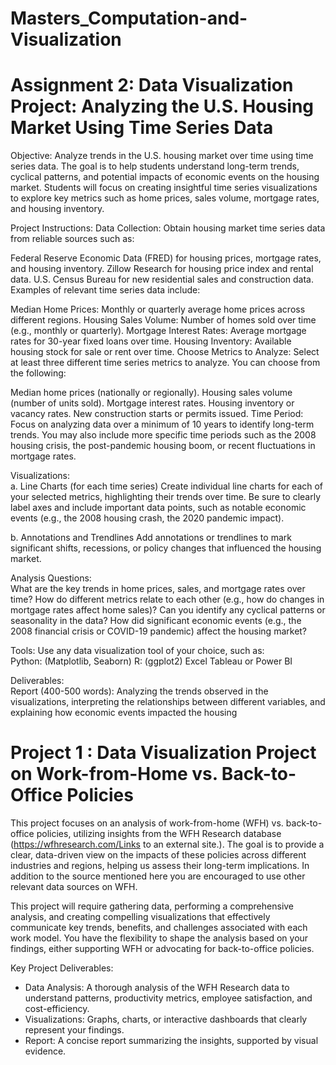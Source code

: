 # Masters_Computation-and-Visualization

# Assignment 2: Data Visualization Project: Analyzing the U.S. Housing Market Using Time Series Data

Objective:
Analyze trends in the U.S. housing market over time using time series data. The goal is to help students understand long-term trends, cyclical patterns, and potential impacts of economic events on the housing market. Students will focus on creating insightful time series visualizations to explore key metrics such as home prices, sales volume, mortgage rates, and housing inventory.

Project Instructions:
Data Collection: Obtain housing market time series data from reliable sources such as:

Federal Reserve Economic Data (FRED) for housing prices, mortgage rates, and housing inventory.
Zillow Research for housing price index and rental data.
U.S. Census Bureau for new residential sales and construction data.
Examples of relevant time series data include:

Median Home Prices: Monthly or quarterly average home prices across different regions.
Housing Sales Volume: Number of homes sold over time (e.g., monthly or quarterly).
Mortgage Interest Rates: Average mortgage rates for 30-year fixed loans over time.
Housing Inventory: Available housing stock for sale or rent over time.
Choose Metrics to Analyze: Select at least three different time series metrics to analyze. You can choose from the following:

Median home prices (nationally or regionally).
Housing sales volume (number of units sold).
Mortgage interest rates.
Housing inventory or vacancy rates.
New construction starts or permits issued.
Time Period: Focus on analyzing data over a minimum of 10 years to identify long-term trends. You may also include more specific time periods such as the 2008 housing crisis, the post-pandemic housing boom, or recent fluctuations in mortgage rates.

Visualizations:  
a. Line Charts (for each time series)
Create individual line charts for each of your selected metrics, highlighting their trends over time. Be sure to clearly label axes and include important data points, such as notable economic events (e.g., the 2008 housing crash, the 2020 pandemic impact).

b. Annotations and Trendlines
Add annotations or trendlines to mark significant shifts, recessions, or policy changes that influenced the housing market.

Analysis Questions:  
What are the key trends in home prices, sales, and mortgage rates over time?
How do different metrics relate to each other (e.g., how do changes in mortgage rates affect home sales)?
Can you identify any cyclical patterns or seasonality in the data?
How did significant economic events (e.g., the 2008 financial crisis or COVID-19 pandemic) affect the housing market?

Tools: Use any data visualization tool of your choice, such as:  
Python: (Matplotlib, Seaborn)
R: (ggplot2)
Excel
Tableau or Power BI

Deliverables:  
Report (400-500 words): Analyzing the trends observed in the visualizations, interpreting the relationships between different variables, and explaining how economic events impacted the housing 



# Project 1 : Data Visualization Project on Work-from-Home vs. Back-to-Office Policies

This project focuses on an analysis of work-from-home (WFH) vs. back-to-office policies, utilizing insights from the WFH Research database (https://wfhresearch.com/Links to an external site.). The goal is to provide a clear, data-driven view on the impacts of these policies across different industries and regions, helping us assess their long-term implications. In addition to the source mentioned here you are encouraged to use other relevant data sources on WFH.

This project will require gathering data, performing a comprehensive analysis, and creating compelling visualizations that effectively communicate key trends, benefits, and challenges associated with each work model. You have the flexibility to shape the analysis based on your findings, either supporting WFH or advocating for back-to-office policies.

Key Project Deliverables:
- Data Analysis: A thorough analysis of the WFH Research data to understand patterns, productivity metrics, employee satisfaction, and cost-efficiency.
- Visualizations: Graphs, charts, or interactive dashboards that clearly represent your findings.
- Report: A concise report summarizing the insights, supported by visual evidence.
